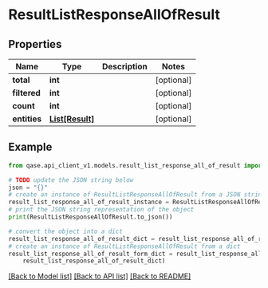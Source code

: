 # ResultListResponseAllOfResult


## Properties

Name | Type | Description | Notes
------------ | ------------- | ------------- | -------------
**total** | **int** |  | [optional] 
**filtered** | **int** |  | [optional] 
**count** | **int** |  | [optional] 
**entities** | [**List[Result]**](Result.md) |  | [optional] 

## Example

```python
from qase.api_client_v1.models.result_list_response_all_of_result import ResultListResponseAllOfResult

# TODO update the JSON string below
json = "{}"
# create an instance of ResultListResponseAllOfResult from a JSON string
result_list_response_all_of_result_instance = ResultListResponseAllOfResult.from_json(json)
# print the JSON string representation of the object
print(ResultListResponseAllOfResult.to_json())

# convert the object into a dict
result_list_response_all_of_result_dict = result_list_response_all_of_result_instance.to_dict()
# create an instance of ResultListResponseAllOfResult from a dict
result_list_response_all_of_result_form_dict = result_list_response_all_of_result.from_dict(
    result_list_response_all_of_result_dict)
```
[[Back to Model list]](../README.md#documentation-for-models) [[Back to API list]](../README.md#documentation-for-api-endpoints) [[Back to README]](../README.md)


